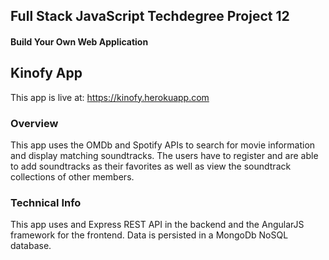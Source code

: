 ## Full Stack JavaScript Techdegree Project 12
#### Build Your Own Web Application

## Kinofy App

This app is live at: https://kinofy.herokuapp.com

### Overview
This app uses the OMDb and Spotify APIs to search for movie information and display matching soundtracks.
The users have to register and are able to add soundtracks as their favorites as well as view the soundtrack 
collections of other members.

### Technical Info
This app uses and Express REST API in the backend and the AngularJS framework for the frontend.
Data is persisted in a MongoDb NoSQL database.

